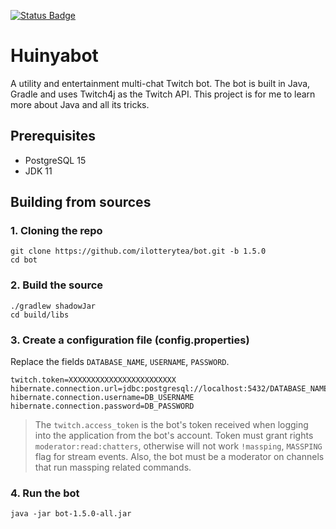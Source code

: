 [![Status Badge](https://github.com/ilotterytea/bot/actions/workflows/build.yml/badge.svg)](https://github.com/ilotterytea/bot/actions/workflows/build.yml)

# Huinyabot

A utility and entertainment multi-chat Twitch bot. The bot is built in Java, Gradle and uses Twitch4j as the Twitch API.
This project is for me to learn more about Java and all its tricks.

## Prerequisites

+ PostgreSQL 15
+ JDK 11

## Building from sources

### 1. Cloning the repo

```shell
git clone https://github.com/ilotterytea/bot.git -b 1.5.0
cd bot
```

### 2. Build the source

```shell
./gradlew shadowJar
cd build/libs
```

### 3. Create a configuration file (config.properties)

Replace the fields `DATABASE_NAME`, `USERNAME`, `PASSWORD`.

```properties
twitch.token=XXXXXXXXXXXXXXXXXXXXXXXX
hibernate.connection.url=jdbc:postgresql://localhost:5432/DATABASE_NAME
hibernate.connection.username=DB_USERNAME
hibernate.connection.password=DB_PASSWORD
``` 

> The `twitch.access_token` is the bot's token received when logging into the application from the bot's account.
> Token must grant rights `moderator:read:chatters`, otherwise will not work `!massping`, `MASSPING` flag for stream
> events.
> Also, the bot must be a moderator on channels that run massping related commands.

### 4. Run the bot

```shell
java -jar bot-1.5.0-all.jar
```